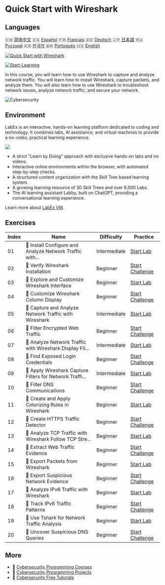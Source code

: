 # Quick Start with Wireshark

## Languages

🇨🇳 [简体中文](README_zh.md) 🇪🇸 [Español](README_es.md) 🇫🇷 [Français](README_fr.md) 🇩🇪 [Deutsch](README_de.md) 🇯🇵 [日本語](README_ja.md) 🇷🇺 [Русский](README_ru.md) 🇰🇷 [한국어](README_ko.md) 🇧🇷 [Português](README_pt.md) 🇺🇸 [English](README.md) 

[![Quick Start with Wireshark](https://cover-creator.labex.io/quick-start-with-wireshark.png)](https://labex.io/courses/quick-start-with-wireshark)

[![Start-Learning](https://img.shields.io/badge/Start-Learning-whitesmoke?style=for-the-badge)](https://labex.io/courses/quick-start-with-wireshark)

In this course, you will learn how to use Wireshark to capture and analyze network traffic. You will learn how to install Wireshark, capture packets, and analyze them. You will also learn how to use Wireshark to troubleshoot network issues, analyze network traffic, and secure your network.

![Cybersecurity](https://img.shields.io/badge/Cybersecurity-whitesmoke?style=for-the-badge&logo=cybersecurity)


## Environment

LabEx is an interactive, hands-on learning platform dedicated to coding and technology. It combines labs, AI assistance, and virtual machines to provide a no-video, practical learning experience.

![](https://tutorial-screenshot.getvm.io/images/vm-1725247253.png)

- A strict "Learn by Doing" approach with exclusive hands-on labs and no videos.
- Interactive online environments within the browser, with automated step-by-step checks.
- A structured content organization with the Skill Tree based learning system.
- A growing learning resource of 30 Skill Trees and over 6,000 Labs.
- The AI learning assistant Labby, built on ChatGPT, providing a conversational learning experience.

Learn more about [LabEx VM](https://support.labex.io/using-labex/virtual-machine).

## Exercises

|   Index | Name                                                     | Difficulty   | Practice                                                                                                                                         |
|---------|----------------------------------------------------------|--------------|--------------------------------------------------------------------------------------------------------------------------------------------------|
|      01 | 📖 Install Configure and Analyze Network Traffic with... | Intermediate | <a target='_blank' href='https://labex.io/tutorials/wireshark-install-configure-and-analyze-network-traffic-with-wireshark-415947'>Start Lab</a> |
|      02 | 🎯 Verify Wireshark Installation                         | Beginner     | <a target='_blank' href='https://labex.io/tutorials/wireshark-verify-wireshark-installation-548783'>Start Challenge</a>                          |
|      03 | 📖 Explore and Customize Wireshark Interface             | Beginner     | <a target='_blank' href='https://labex.io/tutorials/wireshark-explore-and-customize-wireshark-interface-415949'>Start Lab</a>                    |
|      04 | 🎯 Customize Wireshark Column Display                    | Beginner     | <a target='_blank' href='https://labex.io/tutorials/wireshark-customize-wireshark-column-display-548785'>Start Challenge</a>                     |
|      05 | 📖 Capture and Analyze Network Traffic with Wireshark    | Intermediate | <a target='_blank' href='https://labex.io/tutorials/wireshark-capture-and-analyze-network-traffic-with-wireshark-415956'>Start Lab</a>           |
|      06 | 🎯 Filter Encrypted Web Traffic                          | Beginner     | <a target='_blank' href='https://labex.io/tutorials/wireshark-filter-encrypted-web-traffic-548806'>Start Challenge</a>                           |
|      07 | 📖 Analyze Network Traffic with Wireshark Display Fil... | Intermediate | <a target='_blank' href='https://labex.io/tutorials/wireshark-analyze-network-traffic-with-wireshark-display-filters-415944'>Start Lab</a>       |
|      08 | 🎯 Find Exposed Login Credentials                        | Beginner     | <a target='_blank' href='https://labex.io/tutorials/wireshark-find-exposed-login-credentials-548820'>Start Challenge</a>                         |
|      09 | 📖 Apply Wireshark Capture Filters for Network Traffi... | Intermediate | <a target='_blank' href='https://labex.io/tutorials/wireshark-apply-wireshark-capture-filters-for-network-traffic-analysis-415940'>Start Lab</a> |
|      10 | 🎯 Filter DNS Communications                             | Beginner     | <a target='_blank' href='https://labex.io/tutorials/wireshark-filter-dns-communications-548826'>Start Challenge</a>                              |
|      11 | 📖 Create and Apply Colorizing Rules in Wireshark        | Beginner     | <a target='_blank' href='https://labex.io/tutorials/wireshark-create-and-apply-colorizing-rules-in-wireshark-415941'>Start Lab</a>               |
|      12 | 🎯 Create HTTPS Traffic Detector                         | Beginner     | <a target='_blank' href='https://labex.io/tutorials/wireshark-create-https-traffic-detector-548831'>Start Challenge</a>                          |
|      13 | 📖 Analyze TCP Traffic with Wireshark Follow TCP Stre... | Beginner     | <a target='_blank' href='https://labex.io/tutorials/wireshark-analyze-tcp-traffic-with-wireshark-follow-tcp-stream-feature-415946'>Start Lab</a> |
|      14 | 🎯 Extract Web Traffic Evidence                          | Beginner     | <a target='_blank' href='https://labex.io/tutorials/wireshark-extract-web-traffic-evidence-548842'>Start Challenge</a>                           |
|      15 | 📖 Export Packets from Wireshark                         | Beginner     | <a target='_blank' href='https://labex.io/tutorials/wireshark-export-packets-from-wireshark-415945'>Start Lab</a>                                |
|      16 | 🎯 Export Suspicious Network Evidence                    | Beginner     | <a target='_blank' href='https://labex.io/tutorials/wireshark-export-suspicious-network-evidence-548847'>Start Challenge</a>                     |
|      17 | 📖 Analyze IPv6 Traffic with Wireshark                   | Beginner     | <a target='_blank' href='https://labex.io/tutorials/wireshark-analyze-ipv6-traffic-with-wireshark-415950'>Start Lab</a>                          |
|      18 | 🎯 Track IPv6 Traffic Patterns                           | Beginner     | <a target='_blank' href='https://labex.io/tutorials/wireshark-track-ipv6-traffic-patterns-548851'>Start Challenge</a>                            |
|      19 | 📖 Use Tshark for Network Traffic Analysis               | Beginner     | <a target='_blank' href='https://labex.io/tutorials/wireshark-use-tshark-for-network-traffic-analysis-415942'>Start Lab</a>                      |
|      20 | 🎯 Uncover Suspicious DNS Queries                        | Beginner     | <a target='_blank' href='https://labex.io/tutorials/wireshark-uncover-suspicious-dns-queries-548854'>Start Challenge</a>                         |

## More

- 🔗 [Cybersecurity Programming Courses](https://github.com/labex-labs/awesome-programming-courses)
- 🔗 [Cybersecurity Programming Projects](https://github.com/labex-labs/awesome-programming-projects)
- 🔗 [Cybersecurity Free Tutorials](https://github.com/labex-labs/cybersecurity-free-tutorials)

